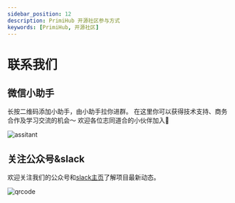 ```yaml
---
sidebar_position: 12
description: PrimiHub 开源社区参与方式
keywords: [PrimiHub, 开源社区]
---
```


# 联系我们

## 微信小助手
长按二维码添加小助手，由小助手拉你进群。
在这里你可以获得技术支持、商务合作及学习交流的机会～  欢迎各位志同道合的小伙伴加入👏

![assitant](/img/assitant.png) 

## 关注公众号&slack
欢迎关注我们的公众号和[slack主页](https://primihub.slack.com/join/shared_invite/zt-1af0l22ar-jmTI2C_DPUd3QSuPuOsYdA#/shared-invite/email)了解项目最新动态。

![qrcode](/img/qrcode.jpeg) 


